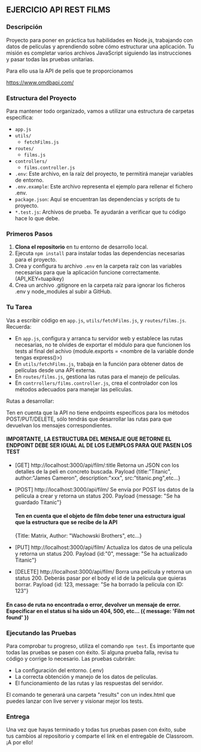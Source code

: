 ## EJERCICIO API REST FILMS

### Descripción

Proyecto para poner en práctica tus habilidades en Node.js, trabajando con datos de películas y aprendiendo sobre cómo estructurar una aplicación. Tu misión es completar varios archivos JavaScript siguiendo las instrucciones y pasar todas las pruebas unitarias.

Para ello usa la API de pelis que te proporcionamos

https://www.omdbapi.com/

### Estructura del Proyecto

Para mantener todo organizado, vamos a utilizar una estructura de carpetas específica:

-   `app.js`
-   `utils/`
    -   `fetchFilms.js`
-   `routes/`
    -   `films.js`
-   `controllers/`
    -   `films.controller.js`
-   `.env`: Este archivo, en la raíz del proyecto, te permitirá manejar variables de entorno.
-   `.env.example`: Este archivo representa el ejemplo para rellenar el fichero .env.
-   `package.json`: Aquí se encuentran las dependencias y scripts de tu proyecto.
-   `*.test.js`: Archivos de prueba. Te ayudarán a verificar que tu código hace lo que debe.

### Primeros Pasos

1.  **Clona el repositorio** en tu entorno de desarrollo local.
2.  Ejecuta `npm install` para instalar todas las dependencias necesarias para el proyecto.
3.  Crea y configura tu archivo `.env` en la carpeta raíz con las variables necesarias para que la aplicación funcione correctamente.
(API_KEY=tuapikey)
4.  Crea un archivo .gitignore en la carpeta raíz para ignorar los ficheros .env y node_modules al subir a GitHub.

### Tu Tarea

Vas a escribir código en `app.js`, `utils/fetchFilms.js`, y `routes/films.js`. Recuerda:

-   En `app.js`, configura y arranca tu servidor web y establece las rutas necesarias, no te olvides de exportar el módulo para que funcionen los tests al final del achivo (module.exports = <nombre de la variable donde tengas express()>)
-   En `utils/fetchFilms.js`, trabaja en la función para obtener datos de películas desde una API externa.
-   En `routes/films.js`, gestiona las rutas para el manejo de películas.
-   En `contrrollers/films.controller.js`, crea el controlador con los métodos adecuados para manejar las películas.

Rutas a desarrollar:

Ten en cuenta que la API no tiene endpoints específicos para los métodos POST/PUT/DELETE, sólo tendrás que desarrollar las rutas para que devuelvan los mensajes correspondientes. 
#### IMPORTANTE, LA ESTRUCTURA DEL MENSAJE QUE RETORNE EL ENDPOINT DEBE SER IGUAL AL DE LOS EJEMPLOS PARA QUE PASEN LOS TEST

-   [GET] http://localhost:3000/api/film/:title Retorna un JSON con los detalles de la peli en concreto buscada. Payload {title:"Titanic", author:"James Cameron", description:"xxx", src:"titanic.png",etc...}

-   [POST] http://localhost:3000/api/film/ Se envía por POST los datos de la película a crear y retorna un status 200. Payload {message: "Se ha guardado Titanic"}

    #### Ten en cuenta que el objeto de film debe tener una estructura igual que la estructura que se recibe de la API 
    {Title: Matrix, Author: "Wachowski Brothers", etc...}


-   [PUT] http://localhost:3000/api/film/ Actualiza los datos de una película y retorna un status 200. Payload {id:"0", message: "Se ha actualizado Titanic"}

-   [DELETE] http://localhost:3000/api/film/ Borra una película y retorna un status 200.
Deberás pasar por el body el id de la película que quieras borrar.
Payload {id: 123, message: "Se ha borrado la película con ID: 123"}

#### En caso de ruta no encontrada o error, devolver un mensaje de error. Especificar en el status si ha sido un 404, 500, etc... ({ message: 'Film not found' })

### Ejecutando las Pruebas

Para comprobar tu progreso, utiliza el comando `npm test`. Es importante que todas las pruebas se pasen con éxito. Si alguna prueba falla, revisa tu código y corrige lo necesario. Las pruebas cubrirán:

-   La configuración del entorno. (.env)
-   La correcta obtención y manejo de los datos de películas.
-   El funcionamiento de las rutas y las respuestas del servidor.

El comando te generará una carpeta "results" con un index.html que puedes lanzar con live server y visionar mejor los tests.

### Entrega

Una vez que hayas terminado y todas tus pruebas pasen con éxito, sube tus cambios al repositorio y comparte el link en el entregable de Classroom. ¡A por ello!

